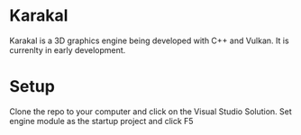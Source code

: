 # Karakal
Karakal is a 3D graphics engine being developed with C++ and Vulkan. It is currenlty in early development.

# Setup
Clone the repo to your computer and click on the Visual Studio Solution. Set engine module as the startup project and click F5
